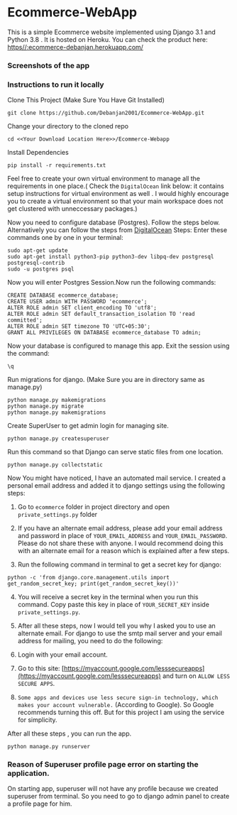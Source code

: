 # Ecommerce-WebApp

This is a simple Ecommerce website implemented using Django 3.1 and Python 3.8 . It is hosted on Heroku. You can check the product here: [https//:ecommerce-debanjan.herokuapp.com/](https//:ecommerce-debanjan.herokuapp.com/)


### Screenshots of the app

### Instructions to run it locally

Clone This Project (Make Sure You Have Git Installed)
```
git clone https://github.com/Debanjan2001/Ecommerce-WebApp.git
```

Change your directory to the cloned repo

```
cd <<Your Download Location Here>>/Ecommerce-Webapp
```

Install Dependencies 
```
pip install -r requirements.txt
```
Feel free to create your own virtual environment to manage all the requirements in one place.( Check the `DigitalOcean` link below: it contains setup instructions for virtual environment as well . I would highly encourage you to create a virtual environment so that your main workspace does not get clustered with unneccessary packages.)

Now you need to configure database (Postgres). Follow the steps below. Alternatively you can follow the steps from [DigitalOcean](https://www.digitalocean.com/community/tutorials/how-to-use-postgresql-with-your-django-application-on-ubuntu-16-04)
Steps: Enter these commands one by one in your terminal:
```
sudo apt-get update
sudo apt-get install python3-pip python3-dev libpq-dev postgresql postgresql-contrib
sudo -u postgres psql
```

Now you will enter Postgres Session.Now run the following commands:
```
CREATE DATABASE ecommerce_database;
CREATE USER admin WITH PASSWORD 'ecommerce';
ALTER ROLE admin SET client_encoding TO 'utf8';
ALTER ROLE admin SET default_transaction_isolation TO 'read committed';
ALTER ROLE admin SET timezone TO 'UTC+05:30';
GRANT ALL PRIVILEGES ON DATABASE ecommerce_database TO admin;
```

Now your database is configured to manage this app. Exit the session using the command:
```
\q
```

Run migrations for django. (Make Sure you are in directory same as manage.py)
```
python manage.py makemigrations
python manage.py migrate
python manage.py makemigrations
```

Create SuperUser to get admin login for managing site.
```
python manage.py createsuperuser
```

Run this command so that Django can serve static files from one location.
```
python manage.py collectstatic
```

Now You might have noticed, I have an automated mail service. I created a personal email address and added it to django settings using the following steps:

1. Go to `ecommerce` folder in project directory and open `private_settings.py` folder

2. If you have an alternate email address, please add your email address and password in place of `YOUR_EMAIL_ADDRESS` and `YOUR_EMAIL_PASSWORD`. Please do not share these with anyone. I would recommend doing this with an alternate email for a reason which is explained after a few steps.

3. Run the following command in terminal to get a secret key for django: 
```
python -c 'from django.core.management.utils import get_random_secret_key; print(get_random_secret_key())' 
```

4. You will receive a secret key in the terminal when you run this command. Copy paste this key in place of `YOUR_SECRET_KEY` inside `private_settings.py`.

5. After all these steps, now I would tell you why I asked you to use an alternate email. For django to use the smtp mail server and your email address for mailing, you need to do the following:

6. Login with your email account.

7. Go to this site: [https://myaccount.google.com/lesssecureapps](https://myaccount.google.com/lesssecureapps) and turn on `ALLOW LESS SECURE APPS`.

8. `Some apps and devices use less secure sign-in technology, which makes your account vulnerable.` (According to Google). So Google recommends turning this off. But for this project I am using the service for simplicity.

After all these steps , you can run the app. 
```
python manage.py runserver
```

### Reason of Superuser profile page error on starting the application.
On starting app, superuser will not have any profile because we created superuser from terminal. So you need to go to django admin panel to create a profile page for him.
